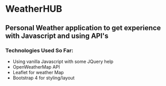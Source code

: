 # WeatherHUB
## Personal Weather application to get experience with Javascript and using API's

### Technologies Used So Far:
- Using vanilla Javascript with some JQuery help
- OpenWeatherMap API
- Leaflet for weather Map
- Bootstrap 4 for styling/layout

